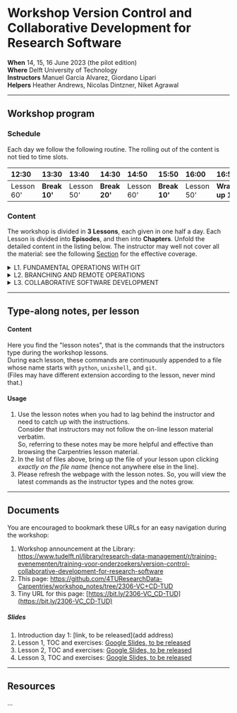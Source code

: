 # Workshop Version Control and Collaborative Development for Research Software

**When** 14, 15, 16 June 2023 (the pilot edition)  
**Where** Delft University of Technology  
**Instructors** Manuel Garcia Alvarez, Giordano Lipari  
**Helpers** Heather Andrews, Nicolas Dintzner, Niket Agrawal  

---
## Workshop program

### Schedule

Each day we follow the following routine. 
The rolling out of the content is not tied to time slots.


| 12:30  | 13:30 | 13:40 | 14:30 | 14:50 | 15:50 | 16:00 | 16:50 | 17:00 |
|:-------|:------|:------|:------|:------|:------|:------|:------|:------|
| Lesson 60' | **Break 10'** | Lesson 50' | **Break 20'** | Lesson 60' | **Break 10'** | Lesson  50'| **Wrap-up 10'** | Closure |


### Content

The workshop is divided in **3 Lessons**, each given in one half a day. Each Lesson is divided into **Episodes**, and then into **Chapters**. Unfold the detailed content in the listing below.  The instructor may well not cover all the material: see the following [Section](https://github.com/4TUResearchData-Carpentries/workshop_notes/edit/2306-VC+CD-TUD/README.md#type-along-notes-per-lesson) for the effective coverage.  

<details> 
<summary>
L1. FUNDAMENTAL OPERATIONS WITH GIT
</summary>
  
| Part | Topic |
|:----|:----|
| 1.1 | **Git repositories for version control** | 
| --- | Introduction to Git | 
| --- | Git command syntax and getting help | 
| --- | Creating an empty repository | 
| 1.2 | **Tracking changes in a working file and directory** | 
| --- | Tracking changes with the index | 
| --- | Not tracking and stop tracking | 
| --- | Undoing changes with the index | 
| --- | Deleting and renaming tracked files and directories  | 
| 1.3 | **Organising tracked changes in a history** | 
| --- | Committing changes with a configured identity and a message | 
| --- | Inspecting using the history | 
| --- | Undoing changes with the history | 
  
</details>

<details> 
<summary>
L2. BRANCHING AND REMOTE OPERATIONS
</summary>
  
| Part | Topic |
|:----|:----|
| 2.1 | **Branching** | 
| --- | Create, rename, change and delete branches | 
| --- | Develop and compare branches | 
| --- | Visualise and merge branches. Resolve conflicts | 
| 2.2 | **Remote repositories** | 
| --- | ... | 

</details>

<details> 
<summary>
L3. COLLABORATIVE SOFTWARE DEVELOPMENT
</summary>
  
| Part | Topic |
|:----|:----|
| 3.1 | **...** | 
| --- | ... | 
| --- | ... | 
| 3.2 | **...** | 
| --- | ... | 
| --- | ... | 

</details>


---

## Type-along notes, per lesson

#### Content

Here you find the "lesson notes", that is the commands that the instructors type during the workshop lessons.  
During each lesson, these commands are continuously appended to a file whose name starts with `python`, `unixshell`, and `git`.  
(Files may have different extension according to the lesson, never mind that.)

#### Usage

1. Use the lesson notes when you had to lag behind the instructor and need to catch up with the instructions.  
Consider that instructors may not follow the on-line lesson material verbatim.  
So, referring to these notes may be more helpful and effective than browsing the Carpentries lesson material.  
2. In the list of files above, bring up the file of your lesson upon clicking _exactly on the file name_ (hence not anywhere else in the line).  
3. Please refresh the webpage with the lesson notes. So, you will view the latest commands as the instructor types and the notes grow.

---
## Documents
You are encouraged to bookmark these URLs for an easy navigation during the workshop:

1. Workshop announcement at the Library: https://www.tudelft.nl/library/research-data-management/r/training-evenementen/training-voor-onderzoekers/version-control-collaborative-development-for-research-software
2. This page: https://github.com/4TUResearchData-Carpentries/workshop_notes/tree/2306-VC+CD-TUD
3. Tiny URL for this page: [https://bit.ly/2306-VC_CD-TUD](https://bit.ly/2306-VC_CD-TUD)

##### Slides
1. Introduction day 1: [link, to be released](add address)
2. Lesson 1, TOC and exercises: [Google Slides, to be released](https://docs.google.com/presentation/d/15fFsslX_zyvXbgCkgCO-ALUbab38Q2oZZABhmqgn3yk/edit?usp=sharing)
3. Lesson 2, TOC and exercises: [Google Slides, to be released](https://docs.google.com/presentation/d/1p7-n04rVGNNlloMvJDAXApYkwWO1ItMIgCMLG9ScTqQ/edit?usp=sharing)
4. Lesson 3, TOC and exercises: [Google Slides, to be released](https://docs.google.com/presentation/d/1H18r-Q9CLx_aUPkTn3IXqWvOZdBWof-6ca_FdfOD9p0/edit?usp=sharing)


---
## Resources
...

